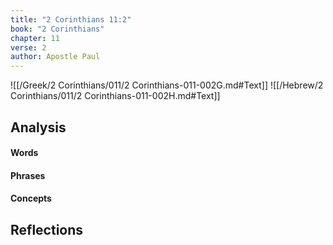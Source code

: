 ```yaml
---
title: "2 Corinthians 11:2"
book: "2 Corinthians"
chapter: 11
verse: 2
author: Apostle Paul
---
```

![[/Greek/2 Corinthians/011/2 Corinthians-011-002G.md#Text]]
![[/Hebrew/2 Corinthians/011/2 Corinthians-011-002H.md#Text]]

## Analysis

#### Words

#### Phrases

#### Concepts

## Reflections
